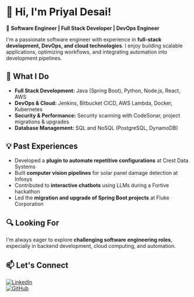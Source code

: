 
<!--
**priyalrdesai99/priyalrdesai99** is a ✨ _special_ ✨ repository because its `README.md` (this file) appears on your GitHub profile.

Here are some ideas to get you started:

- 🔭 I’m currently working on ...
- 🌱 I’m currently learning ...
- 👯 I’m looking to collaborate on ...
- 🤔 I’m looking for help with ...
- 💬 Ask me about ...
- 📫 How to reach me: ...
- 😄 Pronouns: ...
- ⚡ Fun fact: ...
-->


# 👋 Hi, I'm Priyal Desai!  

🚀 **Software Engineer | Full Stack Developer | DevOps Engineer**  

I'm a passionate software engineer with experience in **full-stack development, DevOps, and cloud technologies**. I enjoy building scalable applications, optimizing workflows, and integrating automation into development pipelines.  

## 🔹 What I Do  
- **Full Stack Development:** Java (Spring Boot), Python, Node.js, React, AWS  
- **DevOps & Cloud:** Jenkins, Bitbucket CICD, AWS Lambda, Docker, Kubernetes  
- **Security & Performance:** Security scanning with CodeSonar, project migrations & upgrades  
- **Database Management:** SQL and NoSQL (PostgreSQL, DynamoDB)  

## 💡 Past Experiences  
- Developed a **plugin to automate repetitive configurations** at Crest Data Systems  
- Built **computer vision pipelines** for solar panel damage detection at Infosys  
- Contributed to **interactive chatbots** using LLMs during a Fortive hackathon  
- Led the **migration and upgrade of Spring Boot projects** at Fluke Corporation  

## 🔍 Looking For  
I'm always eager to explore **challenging software engineering roles**, especially in backend development, cloud computing, and automation.  

## 📫 Let's Connect  
[![LinkedIn](https://img.shields.io/badge/LinkedIn-Profile-blue?logo=linkedin)](https://www.linkedin.com/in/priyalrdesai99/)  
[![GitHub](https://img.shields.io/badge/GitHub-Profile-black?logo=github)](https://github.com/priyalrdesai99)
